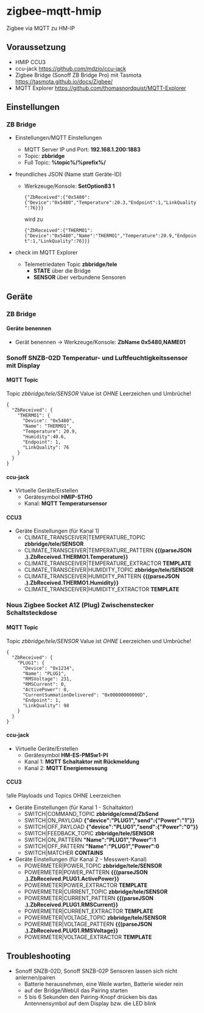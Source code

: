 # zigbee-mqtt-hmip

Zigbee via MQTT zu HM-IP

## Voraussetzung

* HMIP CCU3
* ccu-jack https://github.com/mdzio/ccu-jack
* Zigbee Bridge (Sonoff ZB Bridge Pro) mit Tasmota https://tasmota.github.io/docs/Zigbee/
* MQTT Explorer https://github.com/thomasnordquist/MQTT-Explorer

## Einstellungen 

### ZB Bridge

* Einstellungen/MQTT Einstellungen
  * MQTT Server IP und Port: __192.168.1.200:1883__
  * Topic: __zbbridge__
  * Full Topic: __%topic%/%prefix%/__
* freundliches JSON (Name statt Geräte-ID)
  * Werkzeuge/Konsole: __SetOption83 1__
 
    `{"ZbReceived":{"0x5480":{"Device":"0x5480","Temperature":20.3,"Endpoint":1,"LinkQuality":76}}}`
    
    wird zu
    
    `{"ZbReceived":{"THERMO1":{"Device":"0x5480","Name":"THERMO1","Temperature":20.9,"Endpoint":1,"LinkQuality":76}}}`
 
* check im MQTT Explorer
  * Telemetriedaten Topic __zbbridge/tele__
    * __STATE__ über die Bridge
    * __SENSOR__ über verbundene Sensoren
   
## Geräte

### ZB Bridge

#### Geräte benennen

* Gerät benennen -> Werkzeuge/Konsole: __ZbName 0x5480,NAME01__

### Sonoff SNZB-02D Temperatur- und Luftfeuchtigkeitssensor mit Display

#### MQTT Topic 

Topic _zbbridge/tele/SENSOR_ Value ist _OHNE_ Leerzeichen und Umbrüche!

    {
      "ZbReceived": {
        "THERMO1": {
          "Device": "0x5480",
          "Name": "THERMO1",
          "Temperature": 20.9,
      	  "Humidity":40.6,
          "Endpoint": 1,
          "LinkQuality": 76
        }
      }
    }

#### ccu-jack

* Virtuelle Geräte/Erstellen
  * Gerätesymbol __HMIP-STHO__
  * Kanal: __MQTT Temperatursensor__
 
#### CCU3

* Geräte Einstellungen (für Kanal 1)
  * CLIMATE_TRANSCEIVER|TEMPERATURE_TOPIC __zbbridge/tele/SENSOR__
  * CLIMATE_TRANSCEIVER|TEMPERATURE_PATTERN __{{(parseJSON .).ZbReceived.THERMO1.Temperature}}__
  * CLIMATE_TRANSCEIVER|TEMPERATURE_EXTRACTOR __TEMPLATE__
  * CLIMATE_TRANSCEIVER|HUMIDITY_TOPIC __zbbridge/tele/SENSOR__
  * CLIMATE_TRANSCEIVER|HUMIDITY_PATTERN __{{(parseJSON .).ZbReceived.THERMO1.Humidity}}__
  * CLIMATE_TRANSCEIVER|HUMIDITY_EXTRACTOR __TEMPLATE__

### Nous Zigbee Socket A1Z (Plug) Zwischenstecker Schaltsteckdose

#### MQTT Topic 

Topic _zbbridge/tele/SENSOR_ Value ist _OHNE_ Leerzeichen und Umbrüche!

    {
      "ZbReceived": {
        "PLUG1": {
          "Device": "0x1234",
          "Name": "PLUG1",
          "RMSVoltage": 231,
          "RMSCurrent": 0,
          "ActivePower": 0,
          "CurrentSummationDelivered": "0x00000000000D",
          "Endpoint": 1,
          "LinkQuality": 98
        }
      }
    }

#### ccu-jack

* Virtuelle Geräte/Erstellen
  * Gerätesymbol __HM-ES-PMSw1-Pl__
  * Kanal 1: __MQTT Schaltaktor mit Rückmeldung__
  * Kanal 2: __MQTT Energiemessung__
 
#### CCU3

!alle Playloads und Topics OHNE Leerzeichen

* Geräte Einstellungen (für Kanal 1 - Schaltaktor)
  * SWITCH|COMMAND_TOPIC __zbbridge/cmnd/ZbSend__
  * SWITCH|ON_PAYLOAD __{"device":"PLUG1","send":{"Power":"1"}}__
  * SWITCH|OFF_PAYLOAD __{"device":"PLUG1","send":{"Power":"0"}}__
  * SWITCH|FEEDBACK_TOPIC __zbbridge/tele/SENSOR__
  * SWITCH|ON_PATTERN __"Name":"PLUG1","Power":1__
  * SWITCH|OFF_PATTERN __"Name":"PLUG1","Power":0__
  * SWITCH|MATCHER __CONTAINS__
* Geräte Einstellungen (für Kanal 2 - Messwert-Kanal)
  * POWERMETER|POWER_TOPIC __zbbridge/tele/SENSOR__
  * POWERMETER|POWER_PATTERN __{{(parseJSON .).ZbReceived.PLUG1.ActivePower}}__
  * POWERMETER|POWER_EXTRACTOR __TEMPLATE__
  * POWERMETER|CURRENT_TOPIC __zbbridge/tele/SENSOR__
  * POWERMETER|CURRENT_PATTERN __{{(parseJSON .).ZbReceived.PLUG1.RMSCurrent}}__
  * POWERMETER|CURRENT_EXTRACTOR __TEMPLATE__
  * POWERMETER|VOLTAGE_TOPIC __zbbridge/tele/SENSOR__
  * POWERMETER|VOLTAGE_PATTERN __{{(parseJSON .).ZbReceived.PLUG1.RMSVoltage}}__
  * POWERMETER|VOLTAGE_EXTRACTOR __TEMPLATE__

## Troubleshooting

* Sonoff SNZB-02D, Sonoff SNZB-02P Sensoren lassen sich nicht anlernen/pairen
  * Batterie herausnehmen, eine Weile warten, Batterie wieder rein 
  * auf der Bridge/WebUI das Pairing starten
  * 5 bis 6 Sekunden den Pairing-Knopf drücken bis das Antennensymbol auf dem Display bzw. die LED blink


  
  





